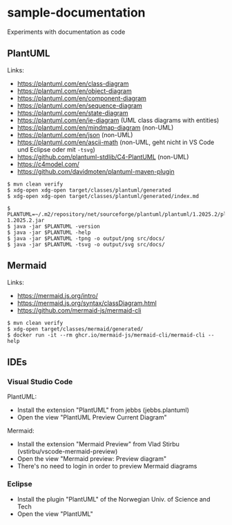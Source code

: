 
# sample-documentation

Experiments with documentation as code

## PlantUML

Links:

- https://plantuml.com/en/class-diagram
- https://plantuml.com/en/object-diagram
- https://plantuml.com/en/component-diagram
- https://plantuml.com/en/sequence-diagram
- https://plantuml.com/en/state-diagram
- https://plantuml.com/en/ie-diagram (UML class diagrams with entities)
- https://plantuml.com/en/mindmap-diagram (non-UML)
- https://plantuml.com/en/json (non-UML)
- https://plantuml.com/en/ascii-math (non-UML, geht nicht in VS Code und Eclipse oder mit `-tsvg`)
- https://github.com/plantuml-stdlib/C4-PlantUML (non-UML)
- https://c4model.com/
- https://github.com/davidmoten/plantuml-maven-plugin

~~~
$ mvn clean verify
$ xdg-open xdg-open target/classes/plantuml/generated
$ xdg-open xdg-open target/classes/plantuml/generated/index.md

$ PLANTUML=~/.m2/repository/net/sourceforge/plantuml/plantuml/1.2025.2/plantuml-1.2025.2.jar
$ java -jar $PLANTUML -version
$ java -jar $PLANTUML -help
$ java -jar $PLANTUML -tpng -o output/png src/docs/
$ java -jar $PLANTUML -tsvg -o output/svg src/docs/
~~~

## Mermaid

Links:

- https://mermaid.js.org/intro/
- https://mermaid.js.org/syntax/classDiagram.html
- https://github.com/mermaid-js/mermaid-cli

~~~
$ mvn clean verify
$ xdg-open target/classes/mermaid/generated/
$ docker run -it --rm ghcr.io/mermaid-js/mermaid-cli/mermaid-cli --help
~~~

## IDEs

### Visual Studio Code

PlantUML:

- Install the extension "PlantUML" from jebbs (jebbs.plantuml)
- Open the view "PlantUML Preview Current Diagram"

Mermaid:

- Install the extension "Mermaid Preview" from Vlad Stirbu (vstirbu/vscode-mermaid-preview)
- Open the view "Mermaid preview: Preview diagram"
- There's no need to login in order to preview Mermaid diagrams

### Eclipse

- Install the plugin "PlantUML" of the Norwegian Univ. of Science and Tech
- Open the view "PlantUML"
